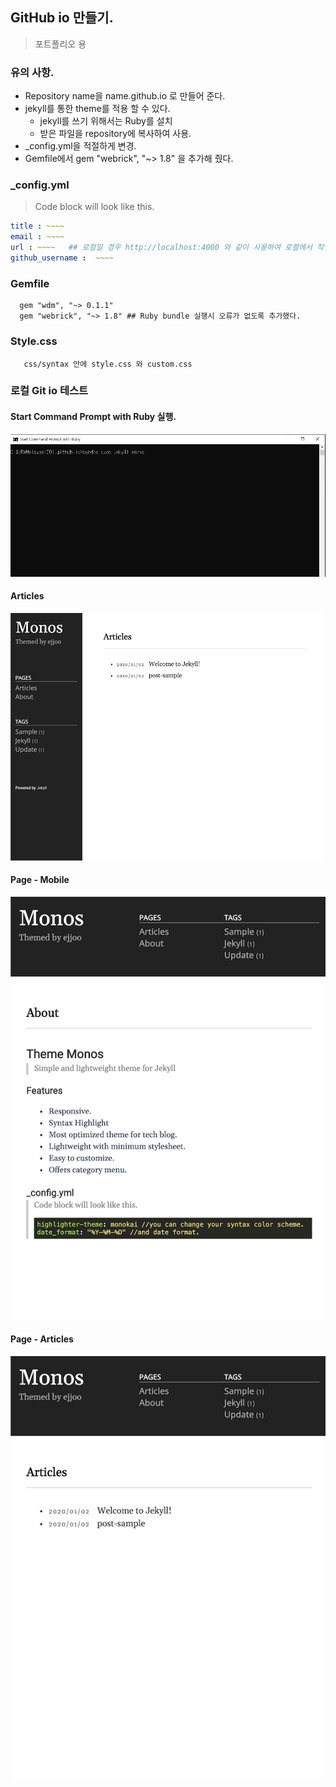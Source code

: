 
## GitHub io 만들기.
> 포트폴리오 용

### 유의 사항.
- Repository name을 name.github.io 로 만들어 준다.
- jekyll를 통한 theme를 적용 할 수 있다.
  - jekyll를 쓰기 위해서는 Ruby를 설치
  - 받은 파일을 repository에 복사하여 사용.
- _config.yml을 적절하게 변경.
- Gemfile에서 gem "webrick", "~> 1.8" 을 추가해 줬다.

### _config.yml
> Code block will look like this. 
```yml Applicable to
title : ~~~~
email : ~~~~
url : ~~~~   ## 로컬일 경우 http://localhost:4000 와 같이 사용하여 로컬에서 작업.
github_username :  ~~~~
```
### Gemfile
```version 관리 파일.
  gem "wdm", "~> 0.1.1"
  gem "webrick", "~> 1.8" ## Ruby bundle 실행시 오류가 없도록 추가했다.
```

### Style.css
``` 화면의 css 관리 
   css/syntax 안에 style.css 와 custom.css 
```

### 로컬 Git io 테스트 
#### Start Command Prompt with Ruby  실행.
![alt text](/public/img/screenshot-1.png)
#### Articles
![alt text](/public/img/screenshot-2.png)
#### Page - Mobile
![alt text](/public/img/screenshot-m1.png)
#### Page - Articles
![alt text](/public/img/screenshot-m2.png)
